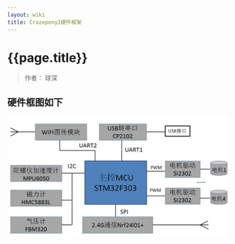 ```yaml
---
layout: wiki
title: Crazepony2硬件框架
---
```


# {{page.title}}

> 作者： 球深

## 硬件框图如下

  ![](/assets/img/c2-hw-1.jpg)
